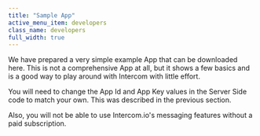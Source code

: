 ```yaml
---
title: "Sample App"
active_menu_item: developers
class_name: developers
full_width: true
---
```


We have prepared a very simple example App that can be downloaded here. This is not a comprehensive App at all, but it shows a few basics and is a good way to play around with Intercom with little effort.

You will need to change the App Id and App Key values in the Server Side code to match your own. This was described in the previous section.

Also, you will not be able to use Intercom.io's messaging features without a paid subscription.

